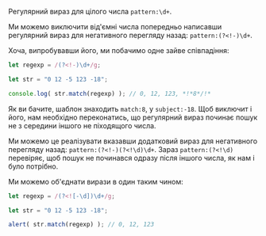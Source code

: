 Регулярний вираз для цілого числа `pattern:\d+`.

Ми можемо виключити від'ємні числа попередньо написавши регулярний вираз для негативного перегляду назад: `pattern:(?<!-)\d+`.

Хоча, випробувавши його, ми побачимо одне зайве співпадіння:

```js run
let regexp = /(?<!-)\d+/g;

let str = "0 12 -5 123 -18";

console.log( str.match(regexp) ); // 0, 12, 123, *!*8*/!*
```

Як ви бачите, шаблон знаходить `match:8`, у `subject:-18`. Щоб виключит і його, нам необхідно переконатись, що регулярний вираз починає пошук не з середини іншого не піходящого числа.

Ми можемо це реалізувати вказавши додатковий вираз для негативного перегляду назад: `pattern:(?<!-)(?<!\d)\d+`. Зараз `pattern:(?<!\d)` перевіряє, щоб пошук не починався одразу після іншого числа, як нам і було потрібно.

Ми можемо об'єднати вирази в один таким чином:

```js run
let regexp = /(?<![-\d])\d+/g;

let str = "0 12 -5 123 -18";

alert( str.match(regexp) ); // 0, 12, 123
```
